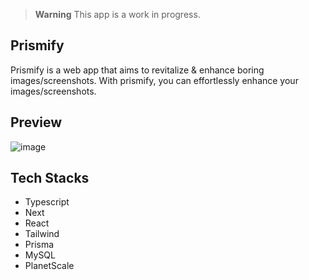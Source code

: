 > **Warning**
> This app is a work in progress.

## Prismify

Prismify is a web app that aims to revitalize & enhance boring images/screenshots. With prismify, you can effortlessly enhance your images/screenshots.

## Preview
![image](https://github.com/Sls0n/Prismify/assets/102340248/a26acc99-13a8-4850-abb0-da43cfe28e44)

## Tech Stacks

- Typescript
- Next
- React
- Tailwind
- Prisma
- MySQL
- PlanetScale



